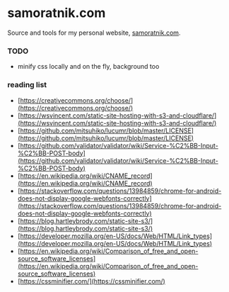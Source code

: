 # samoratnik.com

Source and tools for my personal website, [samoratnik.com](http://samoratnik.com).

### TODO

* minify css locally and on the fly, background too

### reading list

* [https://creativecommons.org/choose/](https://creativecommons.org/choose/)
* [https://wsvincent.com/static-site-hosting-with-s3-and-cloudflare/](https://wsvincent.com/static-site-hosting-with-s3-and-cloudflare/)
* [https://github.com/mitsuhiko/lucumr/blob/master/LICENSE](https://github.com/mitsuhiko/lucumr/blob/master/LICENSE)
* [https://github.com/validator/validator/wiki/Service-%C2%BB-Input-%C2%BB-POST-body](https://github.com/validator/validator/wiki/Service-%C2%BB-Input-%C2%BB-POST-body)
* [https://en.wikipedia.org/wiki/CNAME_record](https://en.wikipedia.org/wiki/CNAME_record)
* [https://stackoverflow.com/questions/13984859/chrome-for-android-does-not-display-google-webfonts-correctly](https://stackoverflow.com/questions/13984859/chrome-for-android-does-not-display-google-webfonts-correctly)
* [https://blog.hartleybrody.com/static-site-s3/](https://blog.hartleybrody.com/static-site-s3/)
* [https://developer.mozilla.org/en-US/docs/Web/HTML/Link_types](https://developer.mozilla.org/en-US/docs/Web/HTML/Link_types)
* [https://en.wikipedia.org/wiki/Comparison_of_free_and_open-source_software_licenses](https://en.wikipedia.org/wiki/Comparison_of_free_and_open-source_software_licenses)
* [https://cssminifier.com/](https://cssminifier.com/)
